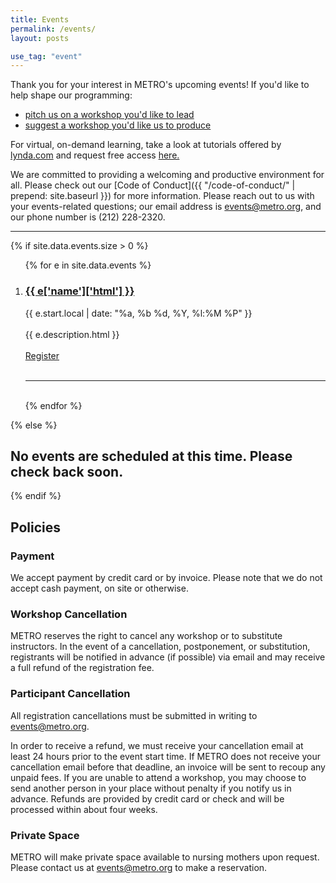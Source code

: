 ```yaml
---
title: Events
permalink: /events/
layout: posts

use_tag: "event"
---
```

Thank you for your interest in METRO's upcoming events! If you'd like to help shape our programming:

* [pitch us on a workshop you'd like to lead](https://docs.google.com/forms/d/e/1FAIpQLSeJyRzSq5wQV_ZwOQ_vnVZ69g2qcg5cqW9-6cvwwqF2FGvvyA/viewform?usp=sf_link)
* [suggest a workshop you'd like us to produce](https://docs.google.com/forms/d/e/1FAIpQLScfvtiiCMu1eFiYFrVRdU7TFIYMl1JbGSvBm9djLUYh8VGsaQ/viewform?usp=sf_link)

For virtual, on-demand learning, take a look at tutorials offered by [lynda.com](http://lynda.com/) and request free access [here.](https://docs.google.com/forms/d/e/1FAIpQLSex4Y3mWpBdnc_24ULgISj6Jr8Ww_URqFNI82u3Q6aQB5xyeg/viewform?usp=sf_link)

We are committed to providing a welcoming and productive environment for all. Please check out our [Code of Conduct]({{ "/code-of-conduct/" | prepend: site.baseurl }}) for more information. Please reach out to us with your events-related questions; our email address is [events@metro.org](mailto:events@metro.org), and our phone number is (212) 228-2320.

<hr />

{% if site.data.events.size > 0 %}
<ol class="posts">
{% for e in site.data.events %}
<li>
    <h3>
	<a href="{{ e.url }}">
      {{ e['name']['html'] }}
    </a>
	</h3>
	<div class="post-date">{{ e.start.local | date: "%a, %b %d, %Y, %l:%M %P" }}</div>
	<br/>
	<div class="post-excerpt">{{ e.description.html }} </div>
	<br/>
	<div><a href="{{ e.url }}">Register</a></div><br/>
	<hr/>
	</li>
	<div><br/></div>
{% endfor %}
</ol>
{% else %}

## No events are scheduled at this time. Please check back soon. ##

{% endif %}


## Policies

### Payment
We accept payment by credit card or by invoice. Please note that we do not accept cash payment, on site or otherwise.

### Workshop Cancellation
METRO reserves the right to cancel any workshop or to substitute instructors. In the event of a cancellation, postponement, or substitution, registrants will be notified in advance (if possible) via email and may receive a full refund of the registration fee.

### Participant Cancellation
All registration cancellations must be submitted in writing to events@metro.org.

In order to receive a refund, we must receive your cancellation email at least 24 hours prior to the event start time. If METRO does not receive your cancellation email before that deadline, an invoice will be sent to recoup any unpaid fees. If you are unable to attend a workshop, you may choose to send another person in your place without penalty if you notify us in advance. Refunds are provided by credit card or check and will be processed within about four weeks.

### Private Space
METRO will make private space available to nursing mothers upon request. Please contact us at [events@metro.org](mailto:events@metro.org) to make a reservation.

